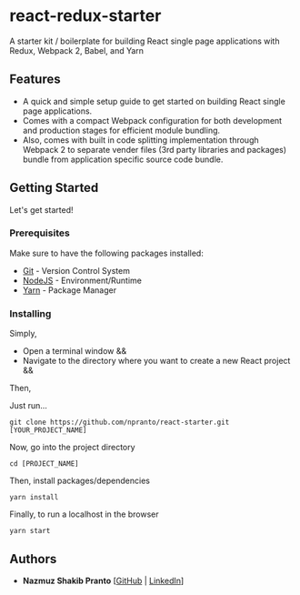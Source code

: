 # react-redux-starter

A starter kit / boilerplate for building React single page applications with Redux, Webpack 2, Babel, and Yarn

## Features
* A quick and simple setup guide to get started on building React single page applications.
* Comes with a compact Webpack configuration for both development and production stages for efficient module bundling.
* Also, comes with built in code splitting implementation through Webpack 2 to separate vender files (3rd party libraries and packages) bundle from application specific source code bundle.


## Getting Started

Let's get started!

### Prerequisites
Make sure to have the following packages installed:
* [Git](https://git-scm.com/) - Version Control System
* [NodeJS](https://nodejs.org/en/) - Environment/Runtime
* [Yarn](https://yarnpkg.com/en/) - Package Manager

### Installing

Simply,

* Open a terminal window &&
* Navigate to the directory where you want to create a new React project &&

Then,

Just run...

```
git clone https://github.com/npranto/react-starter.git [YOUR_PROJECT_NAME]
```

Now, go into the project directory

```
cd [PROJECT_NAME]
```

Then, install packages/dependencies

```
yarn install
```

Finally, to run a localhost in the browser

```
yarn start
```

## Authors
* **Nazmuz Shakib Pranto** [[GitHub](https://github.com/npranto) | [LinkedIn](https://www.linkedin.com/in/npranto/)]
